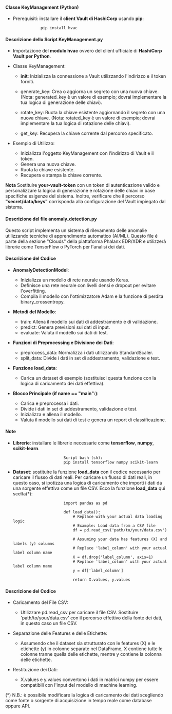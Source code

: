 #### Classe KeyManagement (Python)

- Prerequisiti: installare il **client Vault di HashiCorp** usando **pip**:
  
                  pip install hvac

#### Descrizione dello Script KeyManagement.py

- Importazione del **modulo hvac** ovvero del client ufficiale di **HashiCorp Vault per Python**.

- Classe KeyManagement:

  - __init__: Inizializza la connessione a Vault utilizzando l'indirizzo e il token forniti.
  
  - generate_key: Crea o aggiorna un segreto con una nuova chiave. (Nota: generated_key è un valore di esempio; dovrai implementare la tua logica di generazione delle chiavi).
  
  - rotate_key: Ruota la chiave esistente aggiornando il segreto con una nuova chiave. (Nota: rotated_key è un valore di esempio; dovrai implementare la tua logica di rotazione delle chiavi).
  
  - get_key: Recupera la chiave corrente dal percorso specificato.

- Esempio di Utilizzo:

  - Inizializza l'oggetto KeyManagement con l'indirizzo di Vault e il token.
  - Genera una nuova chiave.
  - Ruota la chiave esistente.
  - Recupera e stampa la chiave corrente.

**Nota**
Sostituire **your-vault-token** con un token di autenticazione valido e personalizzare la logica di generazione e rotazione delle chiavi in base specifiche esigenze del sistema. Inoltre, verificare che il percorso **"secret/data/keys"** corrisponda alla configurazione del Vault impiegato dal sistema.


#### Descrizione del file anomaly_detection.py 

Questo script implementa un sistema di rilevamento delle anomalie utilizzando tecniche di apprendimento automatico (AI/ML). Questo file é parte della sezione "Clouds" della piattaforma Phalanx EDR/XDR e utilizzerà librerie come TensorFlow o PyTorch per l'analisi dei dati.

#### Descrizione del Codice

- **AnomalyDetectionModel**:

  - Inizializza un modello di rete neurale usando Keras.
  - Definisce una rete neurale con livelli densi e dropout per evitare l'overfitting.
  - Compila il modello con l'ottimizzatore Adam e la funzione di perdita binary_crossentropy.

- **Metodi del Modello**:

  - train: Allena il modello sui dati di addestramento e di validazione.
  - predict: Genera previsioni sui dati di input.
  - evaluate: Valuta il modello sui dati di test.
  
- **Funzioni di Preprocessing e Divisione dei Dati**:

  - preprocess_data: Normalizza i dati utilizzando StandardScaler.
  - split_data: Divide i dati in set di addestramento, validazione e test.

- **Funzione load_data**:

  - Carica un dataset di esempio (sostituisci questa funzione con la logica di caricamento dei dati effettiva).

- **Blocco Principale (if __name__ == "__main__":)**:

  - Carica e preprocessa i dati.
  - Divide i dati in set di addestramento, validazione e test.
  - Inizializza e allena il modello.
  - Valuta il modello sui dati di test e genera un report di classificazione.
 
#### Note

- **Librerie**: installare le librerie necessarie come **tensorflow**, **numpy**, **scikit-learn**.

                            Script bash (sh):
                            pip install tensorflow numpy scikit-learn

- **Dataset**: sostituire la funzione **load_data** con il codice necessario per caricare il flusso di dati reali. Per caricare un flusso di dati reali, in questo caso, si ipotizza una logica di caricamento che importi i dati da una sorgente effettiva come un file CSV. Ecco la funzione **load_data** qui scelta(*):

                            import pandas as pd
                            
                            def load_data():
                                # Replace with your actual data loading logic
                                # Example: Load data from a CSV file
                                df = pd.read_csv('path/to/your/data.csv')
                                
                                # Assuming your data has features (X) and labels (y) columns
                                # Replace 'label_column' with your actual label column name
                                X = df.drop('label_column', axis=1) 
                                # Replace 'label_column' with your actual label column name
                                y = df['label_column']  
                                
                                return X.values, y.values

#### Descrizione del Codice

- Caricamento del File CSV:

  - Utilizzare pd.read_csv per caricare il file CSV. Sostituire 'path/to/your/data.csv' con il percorso effettivo della fonte dei dati, in questo caso un file CSV.
  
- Separazione delle Features e delle Etichette:

  - Assumendo che il dataset sia strutturato con le features (X) e le etichette (y) in colonne separate nel DataFrame, X contiene tutte le colonne tranne quella delle etichette, mentre y contiene la colonna delle etichette.

- Restituzione dei Dati:

  - X.values e y.values convertono i dati in matrici numpy per essere compatibili con l'input del modello di machine learning.                                

(*) N.B.: è possibile modificare la logica di caricamento dei dati scegliendo come fonte o sorgente di acquisizione in tempo reale come database oppure API.
